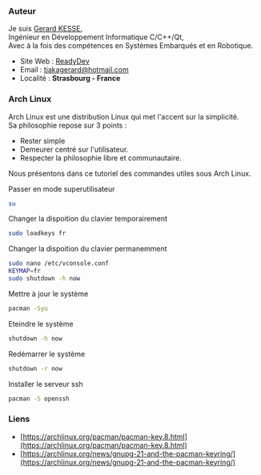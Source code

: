 ### Auteur

Je suis 
[Gerard KESSE](https://readydev.ovh/presentation/ "Accédez à mon site web (ReadyDev)"),  
Ingénieur en Développement Informatique C/C++/Qt,  
Avec à la fois des compétences en Systèmes Embarqués et en Robotique.  

* Site Web : [ReadyDev](https://readydev.ovh "Accédez à mon site web (ReadyDev)")
* Email : [tiakagerard@hotmail.com](mailto:tiakagerard@hotmail.com?subject=Contact&body=Bonjour "Me contactez par email")
* Localité : **Strasbourg - France**

### Arch Linux

Arch Linux est une distribution Linux qui met l'accent sur la simplicité.  
Sa philosophie repose sur 3 points :
* Rester simple
* Demeurer centré sur l'utilisateur. 
* Respecter la philosophie libre et communautaire. 

Nous présentons dans ce tutoriel des commandes utiles sous Arch Linux.

Passer en mode superutilisateur
```sh
su
```

Changer la dispoition du clavier temporairement
```sh
sudo loadkeys fr
```

Changer la dispoition du clavier permanemment
```sh
sudo nano /etc/vconsole.conf
KEYMAP=fr
sudo shutdown -h now
```

Mettre à jour le système
```sh
pacman -Syu
```

Eteindre le système
```sh
shutdown -h now
```

Redémarrer le système
```sh
shutdown -r now
```

Installer le serveur ssh
```sh
pacman -S openssh
```

### Liens

* [https://archlinux.org/pacman/pacman-key.8.html](https://archlinux.org/pacman/pacman-key.8.html)
* [https://archlinux.org/news/gnupg-21-and-the-pacman-keyring/](https://archlinux.org/news/gnupg-21-and-the-pacman-keyring/)